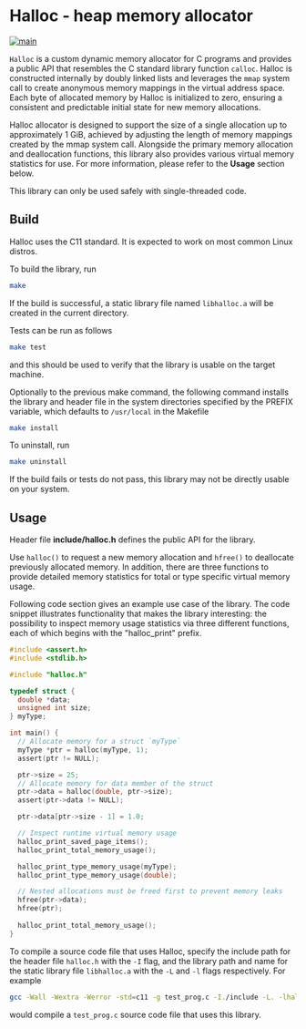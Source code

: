 # Halloc - heap memory allocator #

[![main](https://github.com/elmomoilanen/Halloc/actions/workflows/main.yml/badge.svg)](https://github.com/elmomoilanen/Halloc/actions/workflows/main.yml)

`Halloc` is a custom dynamic memory allocator for C programs and provides a public API that resembles the C standard library function `calloc`. Halloc is constructed internally by doubly linked lists and leverages the `mmap` system call to create anonymous memory mappings in the virtual address space. Each byte of allocated memory by Halloc is initialized to zero, ensuring a consistent and predictable initial state for new memory allocations.

Halloc allocator is designed to support the size of a single allocation up to approximately 1 GiB, achieved by adjusting the length of memory mappings created by the mmap system call. Alongside the primary memory allocation and deallocation functions, this library also provides various virtual memory statistics for use. For more information, please refer to the **Usage** section below.

This library can only be used safely with single-threaded code.

## Build ##

Halloc uses the C11 standard. It is expected to work on most common Linux distros.

To build the library, run

```bash
make
```

If the build is successful, a static library file named `libhalloc.a` will be created in the current directory.

Tests can be run as follows

```bash
make test
```

and this should be used to verify that the library is usable on the target machine.

Optionally to the previous make command, the following command installs the library and header file in the system directories specified by the PREFIX variable, which defaults to `/usr/local` in the Makefile

```bash
make install
```

To uninstall, run

```bash
make uninstall
```

If the build fails or tests do not pass, this library may not be directly usable on your system.

## Usage ##

Header file **include/halloc.h** defines the public API for the library.

Use `halloc()` to request a new memory allocation and `hfree()` to deallocate previously allocated memory. In addition, there are three functions to provide detailed memory statistics for total or type specific virtual memory usage.

Following code section gives an example use case of the library. The code snippet illustrates functionality that makes the library interesting: the possibility to inspect memory usage statistics via three different functions, each of which begins with the "halloc_print" prefix.

```C
#include <assert.h>
#include <stdlib.h>

#include "halloc.h"

typedef struct {
  double *data;
  unsigned int size;
} myType;

int main() {
  // Allocate memory for a struct `myType`
  myType *ptr = halloc(myType, 1);
  assert(ptr != NULL);

  ptr->size = 25;
  // Allocate memory for data member of the struct
  ptr->data = halloc(double, ptr->size);
  assert(ptr->data != NULL);

  ptr->data[ptr->size - 1] = 1.0;

  // Inspect runtime virtual memory usage
  halloc_print_saved_page_items();
  halloc_print_total_memory_usage();

  halloc_print_type_memory_usage(myType);
  halloc_print_type_memory_usage(double);

  // Nested allocations must be freed first to prevent memory leaks
  hfree(ptr->data);
  hfree(ptr);
  
  halloc_print_total_memory_usage();
}
```

To compile a source code file that uses Halloc, specify the include path for the header file `halloc.h` with the `-I` flag, and the library path and name for the static library file `libhalloc.a` with the `-L` and `-l` flags respectively. For example

```bash
gcc -Wall -Wextra -Werror -std=c11 -g test_prog.c -I./include -L. -lhalloc -o test_prog
```

would compile a `test_prog.c` source code file that uses this library.
